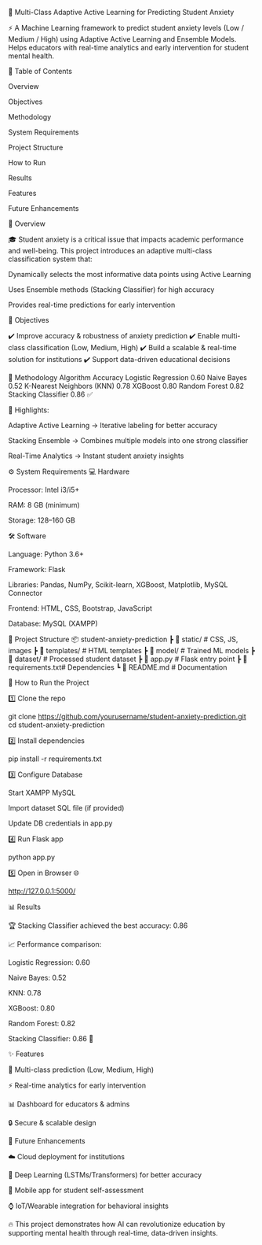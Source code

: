 🚀 Multi-Class Adaptive Active Learning for Predicting Student Anxiety








⚡ A Machine Learning framework to predict student anxiety levels (Low / Medium / High) using Adaptive Active Learning and Ensemble Models.
Helps educators with real-time analytics and early intervention for student mental health.

📖 Table of Contents

Overview

Objectives

Methodology

System Requirements

Project Structure

How to Run

Results

Features

Future Enhancements

📌 Overview

🎓 Student anxiety is a critical issue that impacts academic performance and well-being.
This project introduces an adaptive multi-class classification system that:

Dynamically selects the most informative data points using Active Learning

Uses Ensemble methods (Stacking Classifier) for high accuracy

Provides real-time predictions for early intervention

🎯 Objectives

✔️ Improve accuracy & robustness of anxiety prediction
✔️ Enable multi-class classification (Low, Medium, High)
✔️ Build a scalable & real-time solution for institutions
✔️ Support data-driven educational decisions

🧩 Methodology
Algorithm	Accuracy
Logistic Regression	0.60
Naive Bayes	0.52
K-Nearest Neighbors (KNN)	0.78
XGBoost	0.80
Random Forest	0.82
Stacking Classifier	0.86 ✅

🔑 Highlights:

Adaptive Active Learning → Iterative labeling for better accuracy

Stacking Ensemble → Combines multiple models into one strong classifier

Real-Time Analytics → Instant student anxiety insights

⚙️ System Requirements
💻 Hardware

Processor: Intel i3/i5+

RAM: 8 GB (minimum)

Storage: 128–160 GB

🛠️ Software

Language: Python 3.6+

Framework: Flask

Libraries: Pandas, NumPy, Scikit-learn, XGBoost, Matplotlib, MySQL Connector

Frontend: HTML, CSS, Bootstrap, JavaScript

Database: MySQL (XAMPP)

📂 Project Structure
📦 student-anxiety-prediction
 ┣ 📂 static/         # CSS, JS, images
 ┣ 📂 templates/      # HTML templates
 ┣ 📂 model/          # Trained ML models
 ┣ 📂 dataset/        # Processed student dataset
 ┣ 📜 app.py          # Flask entry point
 ┣ 📜 requirements.txt# Dependencies
 ┗ 📜 README.md       # Documentation

🚀 How to Run the Project

1️⃣ Clone the repo

git clone https://github.com/yourusername/student-anxiety-prediction.git
cd student-anxiety-prediction


2️⃣ Install dependencies

pip install -r requirements.txt


3️⃣ Configure Database

Start XAMPP MySQL

Import dataset SQL file (if provided)

Update DB credentials in app.py

4️⃣ Run Flask app

python app.py


5️⃣ Open in Browser 🌐

http://127.0.0.1:5000/

📊 Results

🏆 Stacking Classifier achieved the best accuracy: 0.86

📈 Performance comparison:

Logistic Regression: 0.60

Naive Bayes: 0.52

KNN: 0.78

XGBoost: 0.80

Random Forest: 0.82

Stacking Classifier: 0.86 🎯

✨ Features

🔮 Multi-class prediction (Low, Medium, High)

⚡ Real-time analytics for early intervention

📊 Dashboard for educators & admins

🔒 Secure & scalable design

🔮 Future Enhancements

☁️ Cloud deployment for institutions

🤖 Deep Learning (LSTMs/Transformers) for better accuracy

📱 Mobile app for student self-assessment

⌚ IoT/Wearable integration for behavioral insights

🔥 This project demonstrates how AI can revolutionize education by supporting mental health through real-time, data-driven insights.
